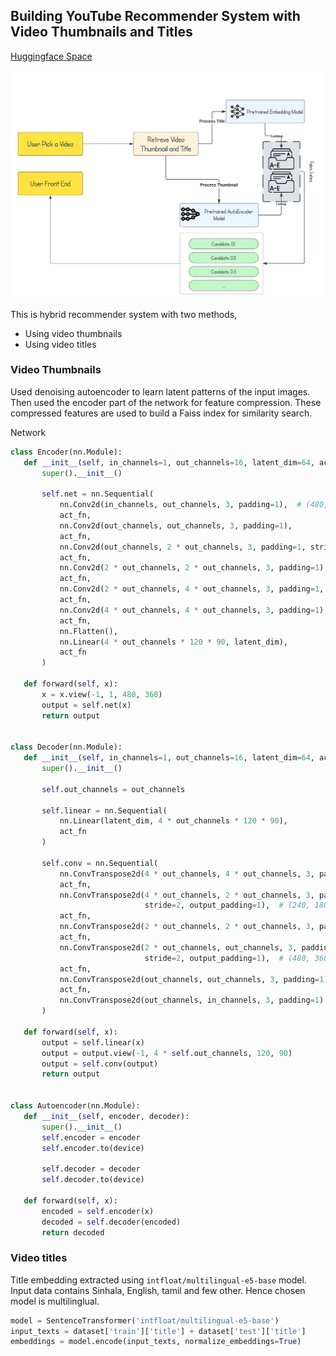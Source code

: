 ## Building YouTube Recommender System with Video Thumbnails and Titles

[Huggingface Space](https://huggingface.co/spaces/Ransaka/youtube-recommender)


![Architecture Diagram](images/architecture.png)

This is hybrid recommender system with two methods,

- Using video thumbnails
- Using video titles

### Video Thumbnails

Used denoising autoencoder to learn latent patterns of the input images. Then used the encoder part of the network for feature compression. These compressed features are used to build a Faiss index for similarity search.

Network
 ```python
 class Encoder(nn.Module):
    def __init__(self, in_channels=1, out_channels=16, latent_dim=64, act_fn=nn.ReLU()):
        super().__init__()

        self.net = nn.Sequential(
            nn.Conv2d(in_channels, out_channels, 3, padding=1),  # (480, 360)
            act_fn,
            nn.Conv2d(out_channels, out_channels, 3, padding=1),
            act_fn,
            nn.Conv2d(out_channels, 2 * out_channels, 3, padding=1, stride=2),  # (240, 180)
            act_fn,
            nn.Conv2d(2 * out_channels, 2 * out_channels, 3, padding=1),
            act_fn,
            nn.Conv2d(2 * out_channels, 4 * out_channels, 3, padding=1, stride=2),  # (120, 90)
            act_fn,
            nn.Conv2d(4 * out_channels, 4 * out_channels, 3, padding=1),
            act_fn,
            nn.Flatten(),
            nn.Linear(4 * out_channels * 120 * 90, latent_dim),
            act_fn
        )

    def forward(self, x):
        x = x.view(-1, 1, 480, 360)
        output = self.net(x)
        return output


class Decoder(nn.Module):
    def __init__(self, in_channels=1, out_channels=16, latent_dim=64, act_fn=nn.ReLU()):
        super().__init__()

        self.out_channels = out_channels

        self.linear = nn.Sequential(
            nn.Linear(latent_dim, 4 * out_channels * 120 * 90),
            act_fn
        )

        self.conv = nn.Sequential(
            nn.ConvTranspose2d(4 * out_channels, 4 * out_channels, 3, padding=1),  # (120, 90)
            act_fn,
            nn.ConvTranspose2d(4 * out_channels, 2 * out_channels, 3, padding=1,
                               stride=2, output_padding=1),  # (240, 180)
            act_fn,
            nn.ConvTranspose2d(2 * out_channels, 2 * out_channels, 3, padding=1),
            act_fn,
            nn.ConvTranspose2d(2 * out_channels, out_channels, 3, padding=1,
                               stride=2, output_padding=1),  # (480, 360)
            act_fn,
            nn.ConvTranspose2d(out_channels, out_channels, 3, padding=1),
            act_fn,
            nn.ConvTranspose2d(out_channels, in_channels, 3, padding=1)
        )

    def forward(self, x):
        output = self.linear(x)
        output = output.view(-1, 4 * self.out_channels, 120, 90)
        output = self.conv(output)
        return output


class Autoencoder(nn.Module):
    def __init__(self, encoder, decoder):
        super().__init__()
        self.encoder = encoder
        self.encoder.to(device)

        self.decoder = decoder
        self.decoder.to(device)

    def forward(self, x):
        encoded = self.encoder(x)
        decoded = self.decoder(encoded)
        return decoded

 ```



### Video titles

Title embedding extracted using `intfloat/multilingual-e5-base` model. Input data contains Sinhala, English, tamil and few other. Hence chosen model is multilinglual.

```python
model = SentenceTransformer('intfloat/multilingual-e5-base')
input_texts = dataset['train']['title'] + dataset['test']['title']
embeddings = model.encode(input_texts, normalize_embeddings=True)
```

